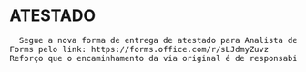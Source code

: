 # ATESTADO

<PRE>
  Segue a nova forma de entrega de atestado para Analista de Qualidade de Vida por meio da plataforma
Forms pelo link: https://forms.office.com/r/sLJdmyZuvz
Reforço que o encaminhamento da via original é de responsabilidade do Aprendiz.
</PRE>
